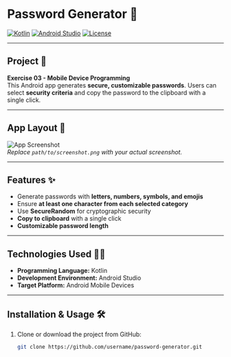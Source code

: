 # Password Generator 🔐

[![Kotlin](https://img.shields.io/badge/Language-Kotlin-orange?logo=kotlin)](https://kotlinlang.org/)
[![Android Studio](https://img.shields.io/badge/IDE-Android_Studio-brightgreen?logo=android-studio)](https://developer.android.com/studio)
[![License](https://img.shields.io/badge/License-MIT-blue)](LICENSE)

---

## Project 🎯
**Exercise 03 - Mobile Device Programming**  
This Android app generates **secure, customizable passwords**. Users can select **security criteria** and copy the password to the clipboard with a single click.

---

## App Layout 🎨
![App Screenshot](path/to/screenshot.png)  
*Replace `path/to/screenshot.png` with your actual screenshot.*

---

## Features ✨
- Generate passwords with **letters, numbers, symbols, and emojis**  
- Ensure **at least one character from each selected category**  
- Use **SecureRandom** for cryptographic security  
- **Copy to clipboard** with a single click  
- **Customizable password length**

---

## Technologies Used 🤖🍏
- **Programming Language:** Kotlin  
- **Development Environment:** Android Studio  
- **Target Platform:** Android Mobile Devices  

---

## Installation & Usage 🛠️
1. Clone or download the project from GitHub:
   ```bash
   git clone https://github.com/username/password-generator.git
